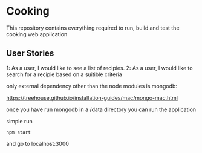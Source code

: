 # Cooking

This repository contains everything required to run, build and test the cooking web application

## User Stories

1: As a user, I would like to see a list of recipies.
2: As a user, I would like to search for a recipie based on a suitible criteria

only external dependency other than the node modules is mongodb:

https://treehouse.github.io/installation-guides/mac/mongo-mac.html


once you have run mongodb in a /data directory you can run the application

simple run

` npm start `

and go to localhost:3000

